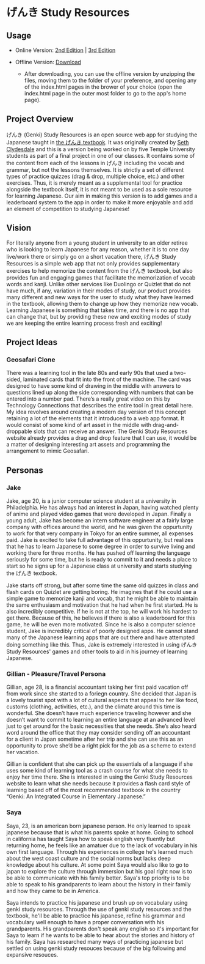 # げんき Study Resources

## Usage

- Online Version: [2nd Edition](https://cis-softwaredesign-s21.github.io/pro-04-study-resources/) | [3rd Edition](https://cis-softwaredesign-s21.github.io/pro-04-study-resources/lessons-3rd/)

- Offline Version: [Download](https://github.com/CIS-SoftwareDesign-S21/pro-04-study-resources/archive/main.zip)
  - After downloading, you can use the offline version by unzipping the files, moving them to the folder of your preference, and opening any of the index.html pages in the brower of your choice (open the index.html page in the outer most folder to go to the app's home page).

## Project Overview

げんき (Genki) Study Resources is an open source web app for studying the Japanese taught in [the げんき textbook](http://genki.japantimes.co.jp/index_en).
It was originally created by [Seth Clydesdale](https://github.com/SethClydesdale) and this is a version being worked on by five Temple University students as part of a final project in one of our classes.
It contains some of the content from each of the lessons in げんき including the vocab and grammar, but not the lessons themselves.
It is strictly a set of different types of practice quizzes (drag & drop, multiple choice, etc.) and other exercises.
Thus, it is merely meant as a supplemental tool for practice alongside the textbook itself, it is not meant to be used as a sole resource for learning Japanese.
Our aim in making this version is to add games and a leaderboard system to the app in order to make it more enjoyable and add an element of competition to studying Japanese!

## Vision

For literally anyone from a young student in university to an older retiree
who is looking to learn Japanese for any reason, whether it is to one day live/work there or simply go on a short vacation there,
げんき Study Resources is a simple web app that not only provides supplementary exercises to help memorize the content from the げんき textbook,
but also provides fun and engaging games that facilitate the memorization of vocab words and kanji.
Unlike other services like Duolingo or Quizlet that do not have much, if any, variation in their modes of study,
our product provides many different and new ways for the user to study what they have learned in the textbook, allowing them to change up how they memorize new vocab.
Learning Japanese is something that takes time, and there is no app that can change that, but by providing these new and exciting modes of study we are keeping the entire learning process fresh and exciting!

## Project Ideas

### Geosafari Clone

There was a learning tool in the late 80s and early 90s that used a two-sided, laminated cards that fit into the front of the machine. The card was designed to have some kind of drawing in the middle with answers to questions lined up along the side corresponding with numbers that can be entered into a number pad. There’s a really great video on this by Technology Connections that describes the entire tool in great detail here. My idea revolves around creating a modern day version of this concept retaining a lot of the elements that it introduced to a web app format. It would consist of some kind of art asset in the middle with drag-and-droppable slots that can receive an answer. The Genki Study Resources website already provides a drag and drop feature that I can use, it would be a matter of designing interesting art assets and programming the arrangement to mimic Geosafari.

## Personas

### Jake

Jake, age 20, is a junior computer science student at a university in Philadelphia.
He has always had an interest in Japan, having watched plenty of anime and played video games that were developed in Japan.
Finally a young adult, Jake has become an intern software engineer at a fairly large company with offices around the world, and he was given the oppurtunity to work for that very company in Tokyo for an entire summer, all expenses paid.
Jake is excited to take full advantage of this oppurtunity, but realizes that he has to learn Japanese to some degree in order to survive living and working there for three months.
He has pushed off learning the language seriously for some time, but he is ready to commit to it and needs a place to start so he signs up for a Japanese class at university and starts studying the げんき textbook.  

Jake starts off strong, but after some time the same old quizzes in class and flash cards on Quizlet are getting boring.
He imagines that if he could use a simple game to memorize kanji and vocab, that he might be able to maintain the same enthusiasm and motivation that he had when he first started.
He is also incredibly competitive. If he is not at the top, he will work his hardest to get there. Because of this, he believes if there is also a leaderboard for this game, he will be even more motivated.
Since he is also a computer science student, Jake is incredibly critical of poorly designed apps.
He cannot stand many of the Japanese learning apps that are out there and have attempted doing something like this.
Thus, Jake is extremely interested in using げんき Study Resources' games and other tools to aid in his journey of learning Japanese.

### Gillian - Pleasure/Travel Persona

Gillian, age 28, is a financial accountant taking her first paid vacation off from work since she started to a foriegn country. She decided that Japan is a lovely tourist spot with a lot of cultural aspects that appeal to her like food, customs (clothing, activities, etc.), and the climate around this time is wonderful. She doesn’t have much experience traveling however and she doesn’t want to commit to learning an entire language at an advanced level just to get around for the basic necessities that she needs. She’s also heard word around the office that they may consider sending off an accountant for a client in Japan sometime after her trip and she can use this as an opportunity to prove she’d be a right pick for the job as a scheme to extend her vacation.

Gillian is confident that she can pick up the essentials of a language if she uses some kind of learning tool as a crash course for what she needs to enjoy her time there. She is interested in using the Genki Study Resources website to learn what she needs because it provides a flash card style of learning based off of the most recommended textbook in the country “Genki: An Integrated Course in Elementary Japanese.”

### Saya

Saya, 23, is an american born japanese person. He only learned to speak japanese because that is what his parents spoke at home. Going to school in california has taught Saya how to speak english very fluently but returning home, he feels like an amatuer due to the lack of vocabulary in his own first language. Through his experiences in college he's learned much about the west coast culture and the social norms but lacks deep knowledge about his culture. At some point Saya would also like to go to japan to explore the culture through immersion but his goal right now is to be able to communicate with his family better. Saya's top priority is to be able to speak to his grandparents to learn about the history in their family and how they came to be in America.

Saya intends to practice his japanese and brush up on vocabulary using genki study resources. Through the use of genki study resources and the textbook, he'll be able to practice his japanese, refine his grammar and vocabulary well enough to have a proper conversation with his grandparents. His grandparents don't speak any english so it's important for Saya to learn if he wants to be able to hear about the stories and history of his family. Saya has researched many ways of practicing japanese but settled on using genki study resouces because of the big following and expansive resouces.
